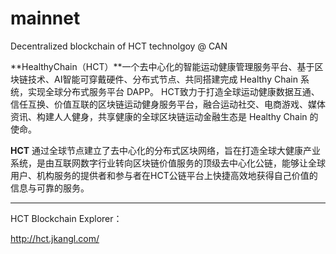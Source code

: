 # mainnet
Decentralized blockchain of HCT technolgoy @ CAN

 **HealthyChain（HCT）**一个去中心化的智能运动健康管理服务平台、基于区块链技术、AI智能可穿戴硬件、分布式节点、共同搭建完成 Healthy Chain 系统，实现全球分布式服务平台 DAPP。
 HCT致力于打造全球运动健康数据互通、信任互换、价值互联的区块链运动健身服务平台，融合运动社交、电商游戏、媒体资讯、构建人人健身，共享健康的全球区块链运动金融生态是 Healthy Chain 的使命。

**HCT** 通过全球节点建立了去中心化的分布式区块网络，旨在打造全球大健康产业系统，是由互联网数字行业转向区块链价值服务的顶级去中心化公链，能够让全球用户、机构服务的提供者和参与者在HCT公链平台上快捷高效地获得自己价值的信息与可靠的服务。

------

HCT Blockchain Explorer：

http://hct.jkangl.com/

